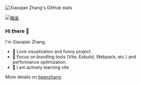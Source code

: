 ![Xiaoqian Zhang's GitHub stats](https://github-readme-stats.vercel.app/api?username=YOYZHANG&show_icons=true&icon_color=0366d6&bg_color=ffffff&hide_title=false")

[![掘金](https://img.shields.io/badge/%E6%8E%98%E9%87%91-@xiaoqian-blue.svg?style=flat-square&logo=juejin)](https://juejin.cn/user/4283353031785629/posts)


### Hi there 👋

I'm Xiaoqian Zhang.

- 🍭 Love visualization and funny project.
- 🎃 Focus on bundling tools (Vite, Esbuild, Webpack, etc.) and performance optimization.
- 🍣 I am actively learning vite

More details on [beanzhang](https://beanzhang.vercel.app/).

